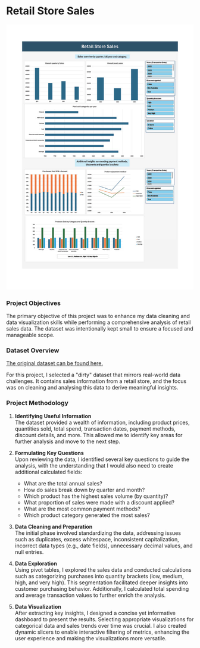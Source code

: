 # Retail Store Sales

![retail store sales](retail_store_sales.jpg)

### Project Objectives

The primary objective of this project was to enhance my data cleaning and data visualization skills while performing a comprehensive analysis of retail sales data. The dataset was intentionally kept small to ensure a focused and manageable scope.

### Dataset Overview

[The original dataset can be found here.]('https://www.kaggle.com/datasets/ahmedmohamed2003/retail-store-sales-dirty-for-data-cleaning/data')

For this project, I selected a "dirty" dataset that mirrors real-world data challenges. It contains sales information from a retail store, and the focus was on cleaning and analysing this data to derive meaningful insights.

### Project Methodology

1. **Identifying Useful Information**  
   The dataset provided a wealth of information, including product prices, quantities sold, total spend, transaction dates, payment methods, discount details, and more. This allowed me to identify key areas for further analysis and move to the next step.

2. **Formulating Key Questions**  
   Upon reviewing the data, I identified several key questions to guide the analysis, with the understanding that I would also need to create additional calculated fields:
   - What are the total annual sales?
   - How do sales break down by quarter and month?
   - Which product has the highest sales volume (by quantity)?
   - What proportion of sales were made with a discount applied?
   - What are the most common payment methods?
   - Which product category generated the most sales?

3. **Data Cleaning and Preparation**  
   The initial phase involved standardizing the data, addressing issues such as duplicates, excess whitespace, inconsistent capitalization, incorrect data types (e.g., date fields), unnecessary decimal values, and null entries.

4. **Data Exploration**  
   Using pivot tables, I explored the sales data and conducted calculations such as categorizing purchases into quantity brackets (low, medium, high, and very high). This segmentation facilitated deeper insights into customer purchasing behavior. Additionally, I calculated total spending and average transaction values to further enrich the analysis.

5. **Data Visualization**  
   After extracting key insights, I designed a concise yet informative dashboard to present the results. Selecting appropriate visualizations for categorical data and sales trends over time was crucial. I also created dynamic slicers to enable interactive filtering of metrics, enhancing the user experience and making the visualizations more versatile.

